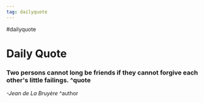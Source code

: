 ```yaml
---
tag: dailyquote
---
```


#dailyquote

# Daily Quote

### Two persons cannot long be friends if they cannot forgive each other's little failings. ^quote
*-Jean de La Bruyère* ^author
